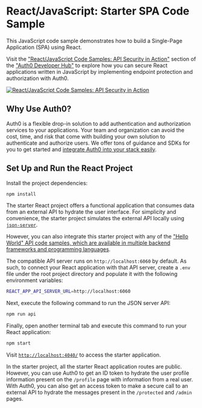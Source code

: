 # React/JavaScript: Starter SPA Code Sample

This JavaScript code sample demonstrates how to build a Single-Page Application (SPA) using React.

Visit the ["React/JavaScript Code Samples: API Security in Action"](https://auth0.com/developers/hub/code-samples/spa/react-javascript) section of the ["Auth0 Developer Hub"](https://auth0.com/developers/hub) to explore how you can secure React applications written in JavaScript by implementing endpoint protection and authorization with Auth0.

[![React/JavaScript Code Samples: API Security in Action](https://cdn.auth0.com/blog/hub/code-samples/spa/react-javascript.png)](https://auth0.com/developers/hub/code-samples/spa/react-javascript)

## Why Use Auth0?

Auth0 is a flexible drop-in solution to add authentication and authorization services to your applications. Your team and organization can avoid the cost, time, and risk that come with building your own solution to authenticate and authorize users. We offer tons of guidance and SDKs for you to get started and [integrate Auth0 into your stack easily](https://auth0.com/developers/hub/code-samples/full-stack).

## Set Up and Run the React Project

Install the project dependencies:

```bash
npm install
```

The starter React project offers a functional application that consumes data from an external API to hydrate the user interface. For simplicity and convenience, the starter project simulates the external API locally using [`json-server`](https://github.com/typicode/json-server).

However, you can also integrate this starter project with any of the ["Hello World" API code samples, which are available in multiple backend frameworks and programming languages](https://github.com/orgs/auth0-developer-hub/repositories?language=&q=api+hello-world&sort=&type=public).

The compatible API server runs on `http://localhost:6060` by default. As such, to connect your React application with that API server, create a `.env` file under the root project directory and populate it with the following environment variables:

```bash
REACT_APP_API_SERVER_URL=http://localhost:6060
```

Next, execute the following command to run the JSON server API:

```bash
npm run api
```

Finally, open another terminal tab and execute this command to run your React application:

```bash
npm start
```

Visit [`http://localhost:4040/`](http://localhost:4040/) to access the starter application.

In the starter project, all the starter React application routes are public. However, you can use Auth0 to get an ID token to hydrate the user profile information present on the `/profile` page with information from a real user. With Auth0, you can also get an access token to make a secure call to an external API to hydrate the messages present in the `/protected` and `/admin` pages.
